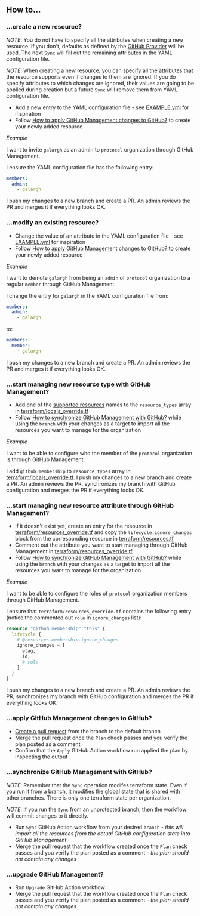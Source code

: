 ## How to...

### ...create a new resource?

*NOTE*: You do not have to specify all the attributes when creating a new resource. If you don't, defaults as defined by the [GitHub Provider](https://registry.terraform.io/providers/integrations/github/latest/docs) will be used. The next `Sync` will fill out the remaining attributes in the YAML configuration file.

*NOTE*: When creating a new resource, you can specify all the attributes that the resource supports even if changes to them are ignored. If you do specify attributes to which changes are ignored, their values are going to be applied during creation but a future `Sync` will remove them from YAML configuration file.

- Add a new entry to the YAML configuration file - see [EXAMPLE.yml](EXAMPLE.yml) for inspiration
- Follow [How to apply GitHub Management changes to GitHub?](#apply-github-management-changes-to-github) to create your newly added resource

*Example*

I want to invite `galargh` as an admin to `protocol` organization through GitHub Management.

I ensure the YAML configuration file has the following entry:
```yaml
members:
  admin:
    - galargh
```

I push my changes to a new branch and create a PR. An admin reviews the PR and merges it if everything looks OK.

### ...modify an existing resource?

- Change the value of an attribute in the YAML configuration file - see [EXAMPLE.yml](EXAMPLE.yml) for inspiration
- Follow [How to apply GitHub Management changes to GitHub?](#apply-github-management-changes-to-github) to create your newly added resource

*Example*

I want to demote `galargh` from being an `admin` of `protocol` organization to a regular `member` through GitHub Management.

I change the entry for `galargh` in the YAML configuration file from:
```yaml
members:
  admin:
    - galargh
```
to:
```yaml
members:
  member:
    - galargh
```

I push my changes to a new branch and create a PR. An admin reviews the PR and merges it if everything looks OK.

### ...start managing new resource type with GitHub Management?

- Add one of the [supported resources](ABOUT.md#supported-resources) names to the `resource_types` array in [terraform/locals_override.tf](../terraform/locals_override.tf)
- Follow [How to synchronize GitHub Management with GitHub?](#synchronize-github-management-with-github) while using the `branch` with your changes as a target to import all the resources you want to manage for the organization

*Example*

I want to be able to configure who the member of the `protocol` organization is through GitHub Management.

I add `github_membership` to `resource_types` array in [terraform/locals_override.tf](../terraform/locals_override.tf). I push my changes to a new branch and create a PR. An admin reviews the PR, synchronizes my branch with GitHub configuration and merges the PR if everything looks OK.

### ...start managing new resource attribute through GitHub Management?

- If it doesn't exist yet, create an entry for the resource in [terraform/resources_override.tf](../terraform/resources_override.tf) and copy the `lifecycle.ignore_changes` block from the corresponding resource in [terraform/resources.tf](../terraform/resources.tf)
- Comment out the attribute you want to start managing through GitHub Management in [terraform/resources_override.tf](../terraform/resources_override.tf)
- Follow [How to synchronize GitHub Management with GitHub?](#synchronize-github-management-with-github) while using the `branch` with your changes as a target to import all the resources you want to manage for the organization

*Example*

I want to be able to configure the roles of `protocol` organization members through GitHub Management.

I ensure that `terraform/resources_override.tf` contains the following entry (notice the commented out `role` in `ignore_changes` list):
```tf
resource "github_membership" "this" {
  lifecycle {
    # @resources.membership.ignore_changes
    ignore_changes = [
      etag,
      id,
      # role
    ]
  }
}
```

I push my changes to a new branch and create a PR. An admin reviews the PR, synchronizes my branch with GitHub configuration and merges the PR if everything looks OK.

### ...apply GitHub Management changes to GitHub?

- [Create a pull request](https://docs.github.com/en/pull-requests/collaborating-with-pull-requests/proposing-changes-to-your-work-with-pull-requests/creating-a-pull-request) from the branch to the default branch
- Merge the pull request once the `Plan` check passes and you verify the plan posted as a comment
- Confirm that the `Apply` GitHub Action workflow run applied the plan by inspecting the output

### ...synchronize GitHub Management with GitHub?

*NOTE*: Remember that the `Sync` operation modifes terraform state. Even if you run it from a branch, it modifies the global state that is shared with other branches. There is only one terraform state per organization.

*NOTE*: If you run the `Sync` from an unprotected branch, then the workflow will commit changes to it directly.

- Run `Sync` GitHub Action workflow from your desired `branch` - *this will import all the resources from the actual GitHub configuration state into GitHub Management*
- Merge the pull request that the workflow created once the `Plan` check passes and you verify the plan posted as a comment - *the plan should not contain any changes*

### ...upgrade GitHub Management?

- Run `Upgrade` GitHub Action workflow
- Merge the pull request that the workflow created once the `Plan` check passes and you verify the plan posted as a comment - *the plan should not contain any changes*
